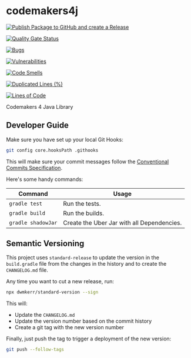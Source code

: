 # codemakers4j

[![Publish Package to GitHub and create a Release](https://github.com/Panzer1119/codemakers4j/actions/workflows/publish.yml/badge.svg)](https://github.com/Panzer1119/codemakers4j/actions/workflows/publish.yml)

[![Quality Gate Status](https://sonarqube.codemakers.de/api/project_badges/measure?project=de.codemakers%3Acodemakers4j&metric=alert_status)](https://sonarqube.codemakers.de/dashboard?id=de.codemakers%3Acodemakers4j)

[![Bugs](https://sonarqube.codemakers.de/api/project_badges/measure?project=de.codemakers%3Acodemakers4j&metric=bugs)](https://sonarqube.codemakers.de/dashboard?id=de.codemakers%3Acodemakers4j)

[![Vulnerabilities](https://sonarqube.codemakers.de/api/project_badges/measure?project=de.codemakers%3Acodemakers4j&metric=vulnerabilities)](https://sonarqube.codemakers.de/dashboard?id=de.codemakers%3Acodemakers4j)

[![Code Smells](https://sonarqube.codemakers.de/api/project_badges/measure?project=de.codemakers%3Acodemakers4j&metric=code_smells)](https://sonarqube.codemakers.de/dashboard?id=de.codemakers%3Acodemakers4j)

[![Duplicated Lines (%)](https://sonarqube.codemakers.de/api/project_badges/measure?project=de.codemakers%3Acodemakers4j&metric=duplicated_lines_density)](https://sonarqube.codemakers.de/dashboard?id=de.codemakers%3Acodemakers4j)

[![Lines of Code](https://sonarqube.codemakers.de/api/project_badges/measure?project=de.codemakers%3Acodemakers4j&metric=ncloc)](https://sonarqube.codemakers.de/dashboard?id=de.codemakers%3Acodemakers4j)

Codemakers 4 Java Library

## Developer Guide

Make sure you have set up your local Git Hooks:

```sh
git config core.hooksPath .githooks
```

This will make sure your commit messages follow the [Conventional Commits Specification](https://www.conventionalcommits.org/en/v1.0.0/).

Here's some handy commands:

| Command | Usage |
|---------|-------|
| `gradle test` | Run the tests. |
| `gradle build` | Run the builds. |
| `gradle shadowJar` | Create the Uber Jar with all Dependencies. |

## Semantic Versioning

This project uses `standard-release` to update the version in the `build.gradle` file from the changes in the history and to create the `CHANGELOG.md` file.

Any time you want to cut a new release, run:

```sh
npx dwmkerr/standard-version --sign
```

This will:

- Update the `CHANGELOG.md`
- Update the version number based on the commit history
- Create a git tag with the new version number

Finally, just push the tag to trigger a deployment of the new version:

```sh
git push --follow-tags
```
